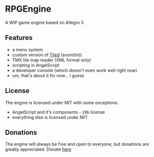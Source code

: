 # RPGEngine
A WIP game engine based on Allegro 5
## Features
* a menu system
* custom version of [Tiled](http://www.mapeditor.org/) (soon(tm))
* TMX tile map reader (XML format only)
* scripting in AngelScript
* a developer console (which doesn't even work well right now)
* um, that's about it for now... I guess

## License
The engine is licensed under MIT with some exceptions:

* AngelScript and it's components - zlib license
* everything else is licensed under MIT

## Donations
The engine will always be free and open to everyone, but donations are greatly appreciated.
Donate [here](https://paypal.me/PolishAnomaly)
